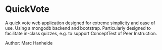 # QuickVote

A quick vote web application designed for extreme simplicity and ease of use. Using a mongodb backend and bootstrap. Particularly designed to facilitate in-class quizzes, e.g. to support ConceptTest of Peer Instruction.

Author: Marc Hanheide
